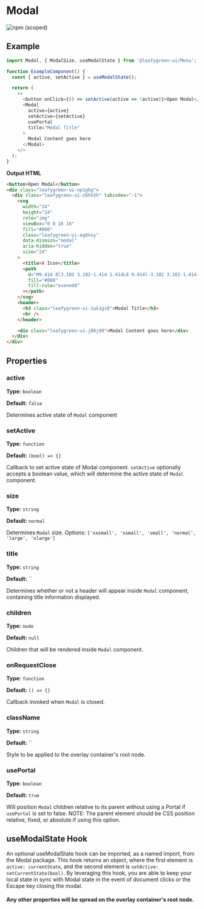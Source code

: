 # Modal

![npm (scoped)](https://img.shields.io/npm/v/@leafygreen-ui/modal.svg)

## Example

```js
import Modal, { ModalSize, useModalState } from '@leafygreen-ui/Menu';

function ExampleComponent() {
  const { active, setActive } = useModalState();

  return (
    <>
      <button onClick={() => setActive(active => !active)}>Open Modal</button>
      <Modal
        active={active}
        setActive={setActive}
        usePortal
        title="Modal Title"
      >
        Modal Content goes here
      </Modal>
    </>
  );
}
```

**Output HTML**

```html
<button>Open Modal</button>
<div class="leafygreen-ui-np1ghg">
  <div class="leafygreen-ui-zbhk5h" tabindex="-1">
    <svg
      width="24"
      height="24"
      role="img"
      viewBox="0 0 16 16"
      fill="#000"
      class="leafygreen-ui-eg8nsy"
      data-dismiss="modal"
      aria-hidden="true"
      size="24"
    >
      <title>X Icon</title>
      <path
        d="M9.414 8l3.182 3.182-1.414 1.414L8 9.414l-3.182 3.182-1.414-1.414L6.586 8 3.404 4.818l1.414-1.414L8 6.586l3.182-3.182 1.414 1.414L9.414 8z"
        fill="#000"
        fill-rule="evenodd"
      ></path>
    </svg>
    <header>
      <h3 class="leafygreen-ui-1uk1gs8">Modal Title</h3>
      <hr />
    </header>

    <div class="leafygreen-ui-j88j89">Modal Content goes here</div>
  </div>
</div>
```

## Properties

### active

**Type:** `boolean`

**Default:** `false`

Determines active state of `Modal` component

### setActive

**Type:** `function`

**Default:** `(bool) => {}`

Callback to set active state of Modal component. `setActive` optionally accepts a boolean value, which will determine the active state of `Modal` component.

### size

**Type:** `string`

**Default:** `normal`

Determines `Modal` size. Options: `['xxsmall', 'xsmall', 'small', 'normal', 'large', 'xlarge']`

### title

**Type:** `string`

**Default:** ``

Determines whether or not a header will appear inside `Modal` component, containing title information displayed.

### children

**Type:** `node`

**Default:** `null`

Children that will be rendered inside `Modal` component.

### onRequestClose

**Type:** `function`

**Default:** `() => {}`

Callback invoked when `Modal` is closed.

### className

**Type:** `string`

**Default:** ``

Style to be applied to the overlay container's root node.

### usePortal

**Type:** `boolean`

**Default:** `true`

Will position `Modal` children relative to its parent without using a Portal if `usePortal` is set to false. NOTE: The parent element should be CSS position relative, fixed, or absolute if using this option.

## useModalState Hook

An optional useModalState hook can be imported, as a named import, from the Modal package. This hook returns an object, where the first element is `active: currentState`, and the second element is `setActive: setCurrentState(bool)`. By leveraging this hook, you are able to keep your local state in sync with Modal state in the event of document clicks or the Escape key closing the modal.

#### Any other properties will be spread on the overlay container's root node.
